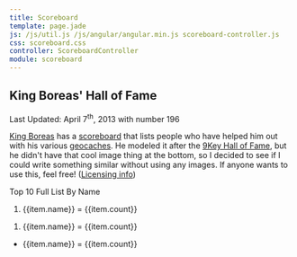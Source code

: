 ```yaml
---
title: Scoreboard
template: page.jade
js: /js/util.js /js/angular/angular.min.js scoreboard-controller.js
css: scoreboard.css
controller: ScoreboardController
module: scoreboard
---
```


King Boreas' Hall of Fame
-------------------------

Last Updated: April 7<sup>th</sup>, 2013 with number 196

[King Boreas] has a [scoreboard] that lists people who have helped him out with his various [geocaches].  He modeled it after the [9Key Hall of Fame], but he didn't have that cool image thing at the bottom, so I decided to see if I could write something similar without using any images.  If anyone wants to use this, feel free!  ([Licensing info])

[King Boreas]: http://www.geocaching.com/profile/?guid=3434ebbf-7b30-42c0-a876-24249b7c495e
[Scoreboard]: http://websports.8m.com/HTML/hall_of_fame-maintenance.html
[Geocaches]: http://www.geocaching.com/
[9Key Hall of Fame]: http://www.9key.com/hall_of_fame.asp
[Licensing Info]: /license.html

<div id="scoreboard">
	<div class="scoreboard_menu">
		<span class="scoreboard_link" ng-class="{scoreboard_active: top10}" ng-click="pickLink('top10')">Top 10</span>
		<span class="scoreboard_link" ng-class="{scoreboard_active: full}" ng-click="pickLink('full')">Full List</span>
		<span class="scoreboard_link" ng-class="{scoreboard_active: name}" ng-click="pickLink('name')">By Name</span>
	</div>
	<div class="scoreboard_content">
		<ol class="scoreboard_top10" ng-show="top10">
			<li ng-repeat="item in top10List">{{item.name}} = {{item.count}}</li>
		</ol>
		<ol ng-show="full">
			<li ng-repeat="item in fullList">{{item.name}} = {{item.count}}</li>
		</ol>
		<ul ng-show="name">
			<li ng-repeat="item in nameList">{{item.name}} = {{item.count}}</li>
		</ul>
	</div>
</div>
